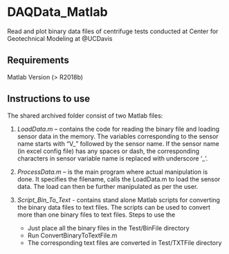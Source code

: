 # DAQData_Matlab
Read and plot binary data files of centrifuge tests conducted at Center for Geotechnical Modeling at @UCDavis

## Requirements
Matlab Version (> R2018b) 

## Instructions to use

The shared archived folder consist of two Matlab files:
 

1) *LoadData.m* – contains the code for reading the binary file and loading sensor data in the memory. The variables corresponding to the sensor name starts with “V_” followed by the sensor name. If the sensor name (in excel config file) has any spaces or dash, the corresponding characters in sensor variable name is replaced with underscore ‘_’.

2) *ProcessData.m* – is the main program where actual manipulation is done. It specifies the filename, calls the LoadData.m to load the sensor data. The load can then be further manipulated as per the user.

3) *Script_Bin_To_Text* - contains stand alone Matlab scripts for converting the binary data files to text files. The scripts can be used to convert more than one binary files to text files. Steps to use the 

	- Just place all the binary files in the Test/BinFile directory
	- Run ConvertBinaryToTextFile.m
	- The corresponding text files are converted in Test/TXTFile directory
